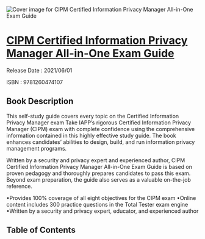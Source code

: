 ![Cover image for CIPM Certified Information Privacy Manager All-in-One Exam Guide](https://imgdetail.ebookreading.net/cover/cover/202109/EB9781260474107.jpg)

[CIPM Certified Information Privacy Manager All-in-One Exam Guide](https://ebookreading.net/view/book/CIPM+Certified+Information+Privacy+Manager+All-in-One+Exam+Guide-EB9781260474107_1.html "CIPM Certified Information Privacy Manager All-in-One Exam Guide")
====================================================================================================================

Release Date : 2021/06/01

ISBN : 9781260474107

Book Description
-----------------

This self-study guide covers every topic on the Certified Information Privacy Manager exam
Take IAPP’s rigorous Certified Information Privacy Manager (CIPM) exam with complete confidence using the comprehensive information contained in this highly effective study guide. The book enhances candidates’ abilities to design, build, and run information privacy management programs.

Written by a security and privacy expert and experienced author, CIPM Certified Information Privacy Manager All-in-One Exam Guide is based on proven pedagogy and thoroughly prepares candidates to pass this exam. Beyond exam preparation, the guide also serves as a valuable on-the-job reference.

•Provides 100% coverage of all eight objectives for the CIPM exam
•Online content includes 300 practice questions in the Total Tester exam engine
•Written by a security and privacy expert, educator, and experienced author



  

Table of Contents
-----------------

